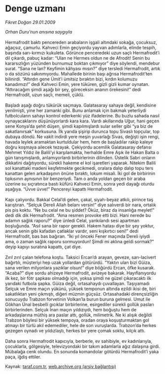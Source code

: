 # Denge uzmanı

*Fikret Doğan 29.01.2009*

<div class="yazi"><i>Orhan Duru’nun anısına saygıyla</i> <br/><br/>Hermafrodit baktı pencereden arabaların işgali altındaki sokağa, çocuksuz, ağaçsız, çamurlu. Kahveci Emin geçiyordu yayvan adımlarla, elinde tespih, başında sarı-kırmızı kukuleta. Görünce penceredeki uzun saçlı Hermafrodit’i dil çıkardı, pabuç kadar: “Ulan ne Hermes oldun ne de Afrodit! Senin bu kararsızlığın yüzünden burnumuz boktan çıkmıyor” diye söylendi, mendebur surat. “Sana ne lan? Keyfimin kâhyası mısın?” diye tersledi Hermafrodit, artık o da sözünü sakınmıyordu. Mahallede birinin başı ağrısa Hermafrodit’ten bilinirdi. “Attırdın gene Ümit’i ümitsiz bıraktın bizi, kırdın kolumuzu kanadımızı!” dedi Kahveci Emin, yere tüküren, gizli gizli kumar oynatan. “Attıracağım şimdi aşağı bir şey, göreceksin ananın örekesini!” dedi Hermafrodit, uzun saçlı, memeli, çüklü. <br/><br/>Başladı aşağı doğru tükürük saçmaya. Galatasaray sahaya değil, kendisine yenilmişti, yine her zamanki gibi. Bunu anlamak için bakmak yeterliydi futbolcuların sahayı kontrol ederkenki yüz ifadelerine. Bu buzlu sahada nasıl oynayacaklarını düşünüyorlardı kara kara. Vardı akıllarında Uğur, hani geçen sene Konya’da şehit düşen, şimdi kapılmışlardı sular seller gibi “ya biz de sakatlanırsak” korkusuna. İlk yarıda şişirip durunca topu Sivaslı topçular, top dubaya döndü. Ne vakit indirdi yere meşin yuvarlağı Sivas, değişti işin rengi, havada leylek aramaktan kurtuldular hem, hem de başladılar rakip kaleye doğru koşmaya ailecek tezayak. Çekiyordu acemilik Galatasaray defansı Mehmet Yıldız ile Balili’yi karşılamakta, herhalde Emre Aşık ile Hakan Balta o gün tanışmışlardı, anlamıyorlardı birbirlerinin dilinden. Üstelik Sabri onların dikkatini dağıtıyordu, sürekli hakeme el kol işaretleri yaparak. Nitekim Balili sol kanattaki madeni keşfetmekte gecikmedi, oralara dalıp dalıp topu ters kanattan gelen arkadaşının önüne bıraktı, lokum misali. İki gol de birbirinin tıpkısının aynısının bir benzeriydi. Tam o anda yoldan geçen bir araba üzerine su sıçratınca bastı küfürü Kahveci Emin, sonra yedi dayağı oturdu aşağıya. “Üvve üvve!” Pencereyi kapattı Hermafrodit. <br/><br/>Kapı çalıyordu. Bakkal Celal’di gelen, çakal, siyah-beyaz atkılı, pirince taş karıştıran. “Selçuk Dereli Allah belanı versin!” diye salıverdi bir nara, ortalık pis pis koktu. “Ne bu celal ne bu şiddet? Öküz, biraz da insanlığa meylet!” dedi dik dik Hermafrodit. “Ama resmen provoke etti bizi. Hani nerede bu adamın sağlık raporu?” diye ünledi Celal, yankılandı sesi apartman boşluğunda. “Asıl sana bir rapor gerekli. Hakem hatası diye bir şey yoktur, ancak senin gibi kafadan çatlaklar vardır, seni kışkırtıcı seni!” dedi Hermafrodit, bas bas bağıran. “İki yıl önceki Fener maçında Dereli iyiydi ama, o zaman sağlık raporu sormuyordun! Şimdi mi aklına geldi sormak?” deyip kapıyı suratına kapattı, çat diye. <br/><br/>Zırıl zırıl çalan telefona koştu. Taksici Ercan’dı arayan, geveze, sarı-lacivert bağırtılı, müşteriyi hep uzak yollardan götürürdü. “Yaktın ulan bizi Güiza, sana verilen milyonlara yazıklar olsun!” diye böğürdü Ercan, öfke kusarak. “Acaba?” diye sordu ahizeye Hermafrodit, avizeye bakarak. Hayıflanıyordu ilk kez, bir fötr şapkası olmadığı için, yoksa şimdi ne güzel çıkaracaktı ilk yarıdaki futbola şapka. Güiza değil, ortasahaydı çuvallayan. Taşıyamadı Selçuk ve Emre maçın yükünü, yüksek temponun altında ezildi ikisi de, biri sakatlıktan yeni çıkmıştı, diğeri müzmin güçsüz. Ortasahadaki dirençsizliğin sonucuydu Trabzon forvetinin Volkan’la burun buruna gelmesi. Umut ile Gökhan Ünal besbelli gıcıklar birbirlerine, esirgediler sürekli gollük pasları birbirlerinden. Selçuk İnan maçın yıldızıydı, hem boğuştu hem de arkadaşlarına müthiş ara paslar attı, gollük, milimetrik. Ne ki alışık değildi Trabzon böylesi bir yüksek tempoya, oradan oraya koşuşturmaktan gol atmayı bir türlü akıl edemediler, hele de son vuruşlarda. Trabzon’da herkes gezegen oynadı ve yıldızlaştı, herkes bir yere çomak soktu, kılçık attı. <br/><br/>Daha sonra Hermafrodit kapıcıyla, berberle, ev sahibiyle, ev kadınlarıyla, çocuklarla, gölgesiyle, televizyondaki bir takım adamlarla ağız dalaşına girdi. Mübalağa cenk olundu. En sonunda komandolar götürdü Hermafrodit’i yaka paça, iğdiş ettiler.</div>

Kaynak: [taraf.com.tr](http://www.taraf.com.tr:80/fikret-dogan/makale-denge-uzmani.htm), [web.archive.org (arşiv bağlantısı)](http://web.archive.org/web/20101010162923/http://www.taraf.com.tr:80/fikret-dogan/makale-denge-uzmani.htm)
